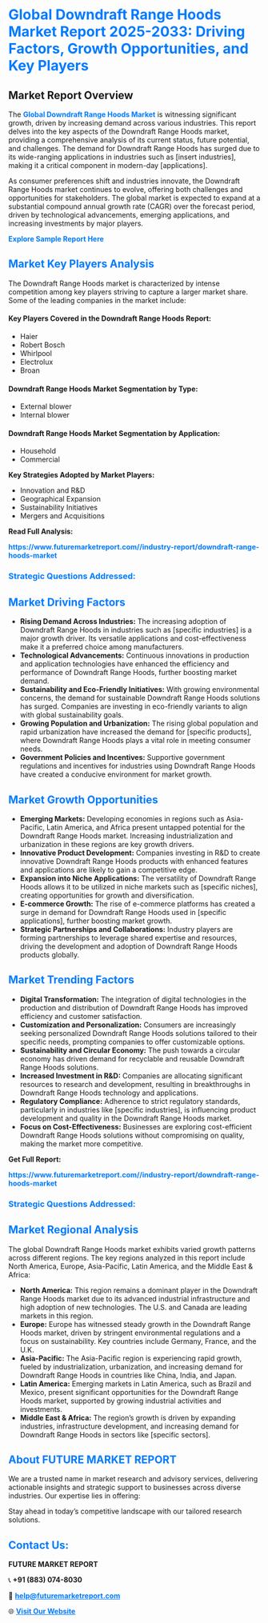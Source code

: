 <h1 style="color: #007BFF;">Global Downdraft Range Hoods Market Report 2025-2033: Driving Factors, Growth Opportunities, and Key Players</h1>

<section id="overview">
<h2>Market Report Overview</h2>
<p>The <a href="https://www.futuremarketreport.com//industry-report/downdraft-range-hoods-market" style="color: #007BFF; text-decoration: none;"><strong>Global Downdraft Range Hoods Market</strong></a> is witnessing significant growth, driven by increasing demand across various industries. This report delves into the key aspects of the Downdraft Range Hoods market, providing a comprehensive analysis of its current status, future potential, and challenges. The demand for Downdraft Range Hoods has surged due to its wide-ranging applications in industries such as [insert industries], making it a critical component in modern-day [applications].</p>
<p>As consumer preferences shift and industries innovate, the Downdraft Range Hoods market continues to evolve, offering both challenges and opportunities for stakeholders. The global market is expected to expand at a substantial compound annual growth rate (CAGR) over the forecast period, driven by technological advancements, emerging applications, and increasing investments by major players.</p>
</section>

<section id="overview">
<p><a href="https://www.futuremarketreport.com//request-sample/reportId=56827" style="color: #007BFF; text-decoration: none;"><strong>Explore Sample Report Here</strong></a></p>
</section>

<section id="key-players">
<h2 style="color: #007BFF;">Market Key Players Analysis</h2>
<p>The Downdraft Range Hoods market is characterized by intense competition among key players striving to capture a larger market share. Some of the leading companies in the market include:</p>
<h4>Key Players Covered in the Downdraft Range Hoods Report:</h4>
<ul><li>Haier</li><li>Robert Bosch</li><li>Whirlpool</li><li>Electrolux</li><li>Broan</li></ul>
<h4>Downdraft Range Hoods Market Segmentation by Type:</h4>
<ul><li>External blower</li><li>Internal blower</li></ul>

<h4>Downdraft Range Hoods Market Segmentation by Application:</h4>
<ul><li>Household</li><li>Commercial</li></ul>
<p><strong>Key Strategies Adopted by Market Players:</strong></p>
<ul>
<li>Innovation and R&D</li>
<li>Geographical Expansion</li>
<li>Sustainability Initiatives</li>
<li>Mergers and Acquisitions</li>
</ul>
</section>

<section>
<p><strong>Read Full Analysis: </strong></p><a href="https://www.futuremarketreport.com//industry-report/downdraft-range-hoods-market" style="color: #007BFF; text-decoration: none;"><strong>https://www.futuremarketreport.com//industry-report/downdraft-range-hoods-market</strong></a>
<h3 style="color: #007BFF;">Strategic Questions Addressed:</h3>
</section>

<section id="driving-factors">
<h2 style="color: #007BFF;">Market Driving Factors</h2>
<ul>
<li><strong>Rising Demand Across Industries:</strong> The increasing adoption of Downdraft Range Hoods in industries such as [specific industries] is a major growth driver. Its versatile applications and cost-effectiveness make it a preferred choice among manufacturers.</li>
<li><strong>Technological Advancements:</strong> Continuous innovations in production and application technologies have enhanced the efficiency and performance of Downdraft Range Hoods, further boosting market demand.</li>
<li><strong>Sustainability and Eco-Friendly Initiatives:</strong> With growing environmental concerns, the demand for sustainable Downdraft Range Hoods solutions has surged. Companies are investing in eco-friendly variants to align with global sustainability goals.</li>
<li><strong>Growing Population and Urbanization:</strong> The rising global population and rapid urbanization have increased the demand for [specific products], where Downdraft Range Hoods plays a vital role in meeting consumer needs.</li>
<li><strong>Government Policies and Incentives:</strong> Supportive government regulations and incentives for industries using Downdraft Range Hoods have created a conducive environment for market growth.</li>
</ul>
</section>

<section id="growth-opportunities">
<h2 style="color: #007BFF;">Market Growth Opportunities</h2>
<ul>
<li><strong>Emerging Markets:</strong> Developing economies in regions such as Asia-Pacific, Latin America, and Africa present untapped potential for the Downdraft Range Hoods market. Increasing industrialization and urbanization in these regions are key growth drivers.</li>
<li><strong>Innovative Product Development:</strong> Companies investing in R&D to create innovative Downdraft Range Hoods products with enhanced features and applications are likely to gain a competitive edge.</li>
<li><strong>Expansion into Niche Applications:</strong> The versatility of Downdraft Range Hoods allows it to be utilized in niche markets such as [specific niches], creating opportunities for growth and diversification.</li>
<li><strong>E-commerce Growth:</strong> The rise of e-commerce platforms has created a surge in demand for Downdraft Range Hoods used in [specific applications], further boosting market growth.</li>
<li><strong>Strategic Partnerships and Collaborations:</strong> Industry players are forming partnerships to leverage shared expertise and resources, driving the development and adoption of Downdraft Range Hoods products globally.</li>
</ul>
</section>

<section id="trending-factors">
<h2 style="color: #007BFF;">Market Trending Factors</h2>
<ul>
<li><strong>Digital Transformation:</strong> The integration of digital technologies in the production and distribution of Downdraft Range Hoods has improved efficiency and customer satisfaction.</li>
<li><strong>Customization and Personalization:</strong> Consumers are increasingly seeking personalized Downdraft Range Hoods solutions tailored to their specific needs, prompting companies to offer customizable options.</li>
<li><strong>Sustainability and Circular Economy:</strong> The push towards a circular economy has driven demand for recyclable and reusable Downdraft Range Hoods solutions.</li>
<li><strong>Increased Investment in R&D:</strong> Companies are allocating significant resources to research and development, resulting in breakthroughs in Downdraft Range Hoods technology and applications.</li>
<li><strong>Regulatory Compliance:</strong> Adherence to strict regulatory standards, particularly in industries like [specific industries], is influencing product development and quality in the Downdraft Range Hoods market.</li>
<li><strong>Focus on Cost-Effectiveness:</strong> Businesses are exploring cost-efficient Downdraft Range Hoods solutions without compromising on quality, making the market more competitive.</li>
</ul>
</section>

<section>
<p><strong>Get Full Report: </strong></p><a href="https://www.futuremarketreport.com//industry-report/downdraft-range-hoods-market" style="color: #007BFF; text-decoration: none;"><strong>https://www.futuremarketreport.com//industry-report/downdraft-range-hoods-market</strong></a>
<h3 style="color: #007BFF;">Strategic Questions Addressed:</h3>
</section>


<section id="regional-analysis">
<h2 style="color: #007BFF;">Market Regional Analysis</h2>
<p>The global Downdraft Range Hoods market exhibits varied growth patterns across different regions. The key regions analyzed in this report include North America, Europe, Asia-Pacific, Latin America, and the Middle East & Africa:</p>
<ul>
<li><strong>North America:</strong> This region remains a dominant player in the Downdraft Range Hoods market due to its advanced industrial infrastructure and high adoption of new technologies. The U.S. and Canada are leading markets in this region.</li>
<li><strong>Europe:</strong> Europe has witnessed steady growth in the Downdraft Range Hoods market, driven by stringent environmental regulations and a focus on sustainability. Key countries include Germany, France, and the U.K.</li>
<li><strong>Asia-Pacific:</strong> The Asia-Pacific region is experiencing rapid growth, fueled by industrialization, urbanization, and increasing demand for Downdraft Range Hoods in countries like China, India, and Japan.</li>
<li><strong>Latin America:</strong> Emerging markets in Latin America, such as Brazil and Mexico, present significant opportunities for the Downdraft Range Hoods market, supported by growing industrial activities and investments.</li>
<li><strong>Middle East & Africa:</strong> The region’s growth is driven by expanding industries, infrastructure development, and increasing demand for Downdraft Range Hoods in sectors like [specific sectors].</li>
</ul>
</section>

<footer>
<h2 style="color: #007BFF;">About FUTURE MARKET REPORT</h2>
<p>We are a trusted name in market research and advisory services, delivering actionable insights and strategic support to businesses across diverse industries. Our expertise lies in offering:</p>

<p>Stay ahead in today’s competitive landscape with our tailored research solutions.</p>

<h2 style="color: #007BFF;">Contact Us:</h2>
<p><strong>FUTURE MARKET REPORT</strong></p>
<p>📞 <strong>+91 (883) 074-8030</strong></p>
<p>📧 <strong><a href="mailto:help@futuremarketreport.com" style="color: #007BFF;">help@futuremarketreport.com</a></strong></p>
<p>🌐 <strong><a href="https://www.futuremarketreport.com/" style="color: #007BFF;">Visit Our Website</a></strong></p>
</footer>